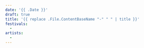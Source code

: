 ```yaml
---
date: '{{ .Date }}'
draft: true
title: '{{ replace .File.ContentBaseName "-" " " | title }}'
festivals:
  - 
artists:
  - 
---
```

